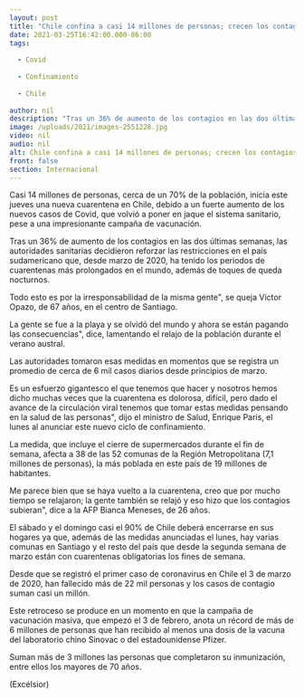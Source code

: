 ```yaml
---
layout: post
title: "Chile confina a casi 14 millones de personas; crecen los contagios"
date: 2021-03-25T16:42:00.000-06:00
tags:
  
  - Covid
  
  - Confinamiento
  
  - Chile
  
author: nil
description: "Tras un 36% de aumento de los contagios en las dos últimas semanas, las autoridades sanitarias decidieron reforzar las restricciones en el país sudamericano"
image: /uploads/2021/images-2551228.jpg
video: nil
audio: nil
alt: Chile confina a casi 14 millones de personas; crecen los contagios
front: false
section: Internacional
---
```


Casi 14 millones de personas, cerca de un 70% de la población, inicia este jueves una nueva cuarentena en Chile, debido a un fuerte aumento de los nuevos casos de Covid, que volvió a poner en jaque el sistema sanitario, pese a una impresionante campaña de vacunación.

Tras un 36% de aumento de los contagios en las dos últimas semanas, las autoridades sanitarias decidieron reforzar las restricciones en el país sudamericano que, desde marzo de 2020, ha tenido los periodos de cuarentenas más prolongados en el mundo, además de toques de queda nocturnos.

Todo esto es por la irresponsabilidad de la misma gente", se queja Víctor Opazo, de 67 años, en el centro de Santiago.

La gente se fue a la playa y se olvidó del mundo y ahora se están pagando las consecuencias", dice, lamentando el relajo de la población durante el verano austral.

Las autoridades tomaron esas medidas en momentos que se registra un promedio de cerca de 6 mil casos diarios desde principios de marzo.

Es un esfuerzo gigantesco el que tenemos que hacer y nosotros hemos dicho muchas veces que la cuarentena es dolorosa, difícil, pero dado el avance de la circulación viral tenemos que tomar estas medidas pensando en la salud de las personas", dijo el ministro de Salud, Enrique Paris, el lunes al anunciar este nuevo ciclo de confinamiento.

La medida, que incluye el cierre de supermercados durante el fin de semana, afecta a 38 de las 52 comunas de la Región Metropolitana (7,1 millones de personas), la más poblada en este país de 19 millones de habitantes.

Me parece bien que se haya vuelto a la cuarentena, creo que por mucho tiempo se relajaron; la gente también se relajó y eso hizo que los contagios subieran", dice a la AFP Bianca Meneses, de 26 años.

El sábado y el domingo casi el 90% de Chile deberá encerrarse en sus hogares ya que, además de las medidas anunciadas el lunes, hay varias comunas en Santiago y el resto del país que desde la segunda semana de marzo están con cuarentenas obligatorias los fines de semana.

Desde que se registró el primer caso de coronavirus en Chile el 3 de marzo de 2020, han fallecido más de 22 mil personas y los casos de contagio suman casi un millón.

Este retroceso se produce en un momento en que la campaña de vacunación masiva, que empezó el 3 de febrero, anota un récord de más de 6 millones de personas que han recibido al menos una dosis de la vacuna del laboratorio chino Sinovac o del estadounidense Pfizer.

Suman más de 3 millones las personas que completaron su inmunización, entre ellos los mayores de 70 años.

(Excélsior)